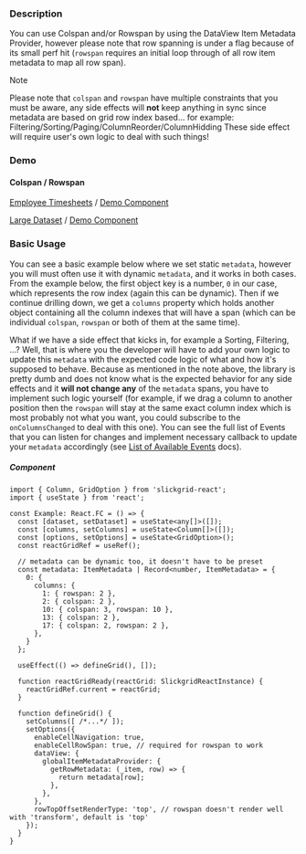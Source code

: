 ### Description
You can use Colspan and/or Rowspan by using the DataView Item Metadata Provider, however please note that row spanning is under a flag because of its small perf hit (`rowspan` requires an initial loop through of all row item metadata to map all row span).

> [!NOTE]
> Please note that `colspan` and `rowspan` have multiple constraints that you must be aware,
> any side effects will **not** keep anything in sync since metadata are based on grid row index based...
> for example: Filtering/Sorting/Paging/ColumnReorder/ColumnHidding
> These side effect will require user's own logic to deal with such things!

### Demo

#### Colspan / Rowspan
[Employee Timesheets](https://ghiscoding.github.io/slickgrid-react/#/example43) / [Demo Component](https://github.com/ghiscoding/slickgrid-universal/blob/master/demos/react/src/examples/slickgrid/Example43.tsx)

[Large Dataset](https://ghiscoding.github.io/slickgrid-react/#/example44) / [Demo Component](https://github.com/ghiscoding/slickgrid-universal/blob/master/demos/react/src/examples/slickgrid/Example44.tsx)

### Basic Usage

You can see a basic example below where we set static `metadata`, however you will must often use it with dynamic `metadata`, and it works in both cases.
From the example below, the first object key is a number, `0` in our case, which represents the row index (again this can be dynamic).
Then if we continue drilling down, we get a `columns` property which holds another object containing all the column indexes that will have a span
(which can be individual `colspan`, `rowspan` or both of them at the same time).

What if we have a side effect that kicks in, for example a Sorting, Filtering, ...?
Well, that is where you the developer will have to add your own logic to update this `metadata` with the expected code logic of what
and how it's supposed to behave. Because as mentioned in the note above, the library is pretty dumb and does not know what is the expected behavior
for any side effects and it **will not change any** of the `metadata` spans, you have to implement such logic yourself
(for example, if we drag a column to another position then the `rowspan` will stay at the same exact column index which is most probably not what you want,
you could subscribe to the `onColumnsChanged` to deal with this one). You can see the full list of Events that you can listen for changes and
implement necessary callback to update your `metadata` accordingly (see [List of Available Events](https://ghiscoding.gitbook.io/slickgrid-react/events/available-events) docs).

##### Component

```tsx
import { Column, GridOption } from 'slickgrid-react';
import { useState } from 'react';

const Example: React.FC = () => {
  const [dataset, setDataset] = useState<any[]>([]);
  const [columns, setColumns] = useState<Column[]>([]);
  const [options, setOptions] = useState<GridOption>();
  const reactGridRef = useRef();

  // metadata can be dynamic too, it doesn't have to be preset
  const metadata: ItemMetadata | Record<number, ItemMetadata> = {
    0: {
      columns: {
        1: { rowspan: 2 },
        2: { colspan: 2 },
        10: { colspan: 3, rowspan: 10 },
        13: { colspan: 2 },
        17: { colspan: 2, rowspan: 2 },
      },
    }
  };

  useEffect(() => defineGrid(), []);

  function reactGridReady(reactGrid: SlickgridReactInstance) {
    reactGridRef.current = reactGrid;
  }

  function defineGrid() {
    setColumns([ /*...*/ ]);
    setOptions({
      enableCellNavigation: true,
      enableCellRowSpan: true, // required for rowspan to work
      dataView: {
        globalItemMetadataProvider: {
          getRowMetadata: (_item, row) => {
            return metadata[row];
          },
        },
      },
      rowTopOffsetRenderType: 'top', // rowspan doesn't render well with 'transform', default is 'top'
    });
  }
}
```

